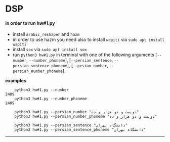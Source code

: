 # DSP
#### in order to run hw#1.py
-   install `arabic_reshaper` and `hazm`
-   in order to use hazm you need also to install `wapiti` via `sudo apt install wapiti`
-   install `sox` via `sudo apt install sox`
-   run `python3 hw#1.py` in terminal with one of the following arguments [`--number`, `--number_phoneme`], [`--persian_sentence`, `--persian_sentence_phoneme`], [`--pesian_number`, `--persian_number_phoneme`].
 
**examples**
```
    python3 hw#1.py --number 
2409
    python3 hw#1.py --number_phoneme 
2409

    python3 hw#1.py --persian_number "دویست و دو هزار و ده"
    python3 hw#1.py --persian_number_phoneme "دویست و دو هزار و ده"

    python3 hw#1.py --persian_sentence "دانشگاه تهران"
    python3 hw#1.py --persian_sentence_phoneme "دانشگاه تهران"
```

---